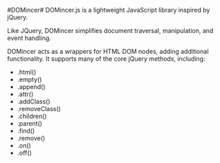 #DOMincer#
DOMincer.js is a lightweight JavaScript library inspired by jQuery.

Like JQuery, DOMincer simplifies document traversal, manipulation, and event handling.

DOMincer acts as a wrappers for HTML DOM nodes, adding additional functionality. It supports many of the core jQuery methods, including:

- .html()
- .empty()
- .append()
- .attr()
- .addClass()
- .removeClass()
- .children()
- .parent()
- .find()
- .remove()
- .on()
- .off()
